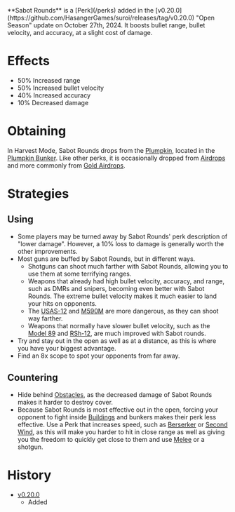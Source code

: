 <Mode />
**Sabot Rounds** is a [Perk](/perks) added in the [v0.20.0](https://github.com/HasangerGames/suroi/releases/tag/v0.20.0) "Open Season" update on October 27th, 2024. It boosts bullet range, bullet velocity, and accuracy, at a slight cost of damage.

# Effects
- 50% Increased range
- 50% Increased bullet velocity
- 40% Increased accuracy
- 10% Decreased damage


# Obtaining
In Harvest Mode, Sabot Rounds drops from the [Plumpkin](/obstacles/plumpkin), located in the [Plumpkin Bunker](/buildings/plumpkin_bunker_meta). Like other perks, it is occasionally dropped from [Airdrops](/obstacles/airdrops) and more commonly from [Gold Airdrops](/obstacles/gold_airdrop_crate).

# Strategies
## Using
- Some players may be turned away by Sabot Rounds' perk description of "lower damage". However, a 10% loss to damage is generally worth the other improvements.
- Most guns are buffed by Sabot Rounds, but in different ways.
  - Shotguns can shoot much farther with Sabot Rounds, allowing you to use them at some terrifying ranges.
  - Weapons that already had high bullet velocity, accuracy, and range, such as DMRs and snipers, becoming even better with Sabot Rounds. The extreme bullet velocity makes it much easier to land your hits on opponents.
  - The [USAS-12](/weapons/guns/usas12) and [M590M](/weapons/guns/m590m) are more dangerous, as they can shoot way farther.
  - Weapons that normally have slower bullet velocity, such as the [Model 89](/weapons/guns/model_89) and [RSh-12](/weapons/guns/rsh12), are much improved with Sabot rounds.
- Try and stay out in the open as well as at a distance, as this is where you have your biggest advantage.
- Find an 8x scope to spot your opponents from far away.

## Countering
- Hide behind [Obstacles](/obstacles), as the decreased damage of Sabot Rounds makes it harder to destroy cover.
- Because Sabot Rounds is most effective out in the open, forcing your opponent to fight inside [Buildings](/buildings) and bunkers makes their perk less effective.
 Use a Perk that increases speed, such as [Berserker](/perks/stark_melee_gauntlet) or [Second Wind](/perks/second_wind), as this will make you harder to hit in close range as well as giving you the freedom to quickly get close to them and use [Melee](/weapons/melee) or a shotgun.

# History
- [v0.20.0](https://github.com/HasangerGames/suroi/releases/tag/v0.20.0)
  - Added
